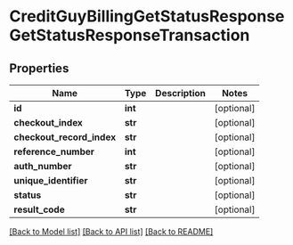 # CreditGuyBillingGetStatusResponseGetStatusResponseTransaction

## Properties
Name | Type | Description | Notes
------------ | ------------- | ------------- | -------------
**id** | **int** |  | [optional] 
**checkout_index** | **str** |  | [optional] 
**checkout_record_index** | **str** |  | [optional] 
**reference_number** | **int** |  | [optional] 
**auth_number** | **str** |  | [optional] 
**unique_identifier** | **str** |  | [optional] 
**status** | **str** |  | [optional] 
**result_code** | **str** |  | [optional] 

[[Back to Model list]](../README.md#documentation-for-models) [[Back to API list]](../README.md#documentation-for-api-endpoints) [[Back to README]](../README.md)


